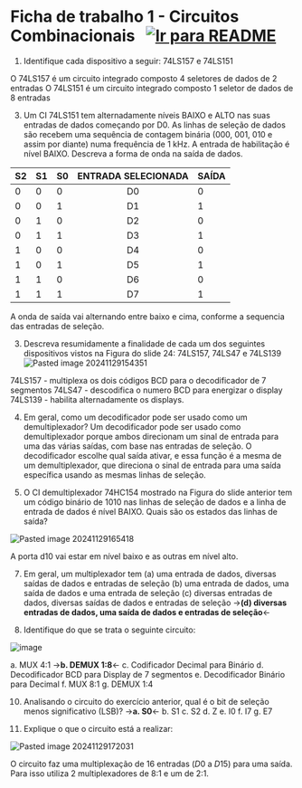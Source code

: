 # Ficha de trabalho 1 - Circuitos Combinacionais &nbsp; [![Ir para README](https://img.shields.io/badge/Indice-Verde?style=for-the-badge)](../../README.md#indice)

1. Identifique cada dispositivo a seguir: 74LS157 e 74LS151

O 74LS157 é um circuito integrado composto 4 seletores de dados de 2 entradas
O 74LS151 é um circuito integrado composto 1 seletor de dados de 8 entradas

3. Um CI 74LS151 tem alternadamente níveis BAIXO e ALTO nas suas entradas de dados começando por D0. As linhas de seleção de dados são recebem uma sequência de contagem binária (000, 001, 010 e assim por diante) numa frequência de 1 kHz. A entrada de habilitação é nível BAIXO. Descreva a forma de onda na saída de dados.


| S2  | S1  | S0  | ENTRADA SELECIONADA | SAÍDA |
| --- | --- | --- | :-----------------: | ----- |
| 0   | 0   | 0   |         D0          | 0     |
| 0   | 0   | 1   |         D1          | 1     |
| 0   | 1   | 0   |         D2          | 0     |
| 0   | 1   | 1   |         D3          | 1     |
| 1   | 0   | 0   |         D4          | 0     |
| 1   | 0   | 1   |         D5          | 1     |
| 1   | 1   | 0   |         D6          | 0     |
| 1   | 1   | 1   |         D7          | 1     |

A onda de saída vai alternando entre baixo e cima, conforme a sequencia das entradas de seleção.

3. Descreva resumidamente a finalidade de cada um dos seguintes dispositivos vistos na Figura do slide 24: 74LS157, 74LS47 e 74LS139
![Pasted image 20241129154351](https://github.com/user-attachments/assets/8dc6a2f3-65f1-4d73-a93e-02da8c661319)

74LS157 -  multiplexa os dois códigos BCD para o decodificador de 7 segmentos
74LS47 -  descodifica o numero BCD para energizar o display
74LS139 -  habilita alternadamente os displays.

4. Em geral, como um decodificador pode ser usado como um demultiplexador?
Um decodificador pode ser usado como demultiplexador porque ambos direcionam um sinal de entrada para uma das várias saídas, com base nas entradas de seleção. O decodificador escolhe qual saída ativar, e essa função é a mesma de um demultiplexador, que direciona o sinal de entrada para uma saída específica usando as mesmas linhas de seleção.

5. O CI demultiplexador 74HC154 mostrado na Figura do slide anterior tem um código binário de 1010 nas linhas de seleção de dados e a linha de entrada de dados é nível BAIXO. Quais são os estados das linhas de saída?

![Pasted image 20241129165418](https://github.com/user-attachments/assets/db892d63-6d4b-44d0-bede-b693bb1987fb)

A porta d10 vai estar em nível baixo e as outras em nível alto.

7. Em geral, um multiplexador tem 
(a) uma entrada de dados, diversas saídas de dados e entradas de seleção 
(b) uma entrada de dados, uma saída de dados e uma entrada de seleção 
(c) diversas entradas de dados, diversas saídas de dados e entradas de seleção 
->**(d) diversas entradas de dados, uma saída de dados e entradas de seleção**<-

8. Identifique do que se trata o seguinte circuito:

![image](https://github.com/user-attachments/assets/efbca069-dd37-4c04-af05-07a3d20e54c3)

a. MUX 4:1 
->**b. DEMUX 1:8**<-
c. Codificador Decimal para Binário 
d. Decodificador BCD para Display de 7 segmentos 
e. Decodificador Binário para Decimal
f. MUX 8:1 
g. DEMUX 1:4 

10. Analisando o circuito do exercício anterior, qual é o bit de seleção menos significativo (LSB)?
->**a. S0**<-
b. S1 
c. S2 
d. Z 
e. I0
f. I7 
g. E7 


11. Explique o que o circuito está a realizar:

![Pasted image 20241129172031](https://github.com/user-attachments/assets/2f0995cd-e328-44d7-84bc-1d862d84de81)

O circuito faz uma multiplexação de 16 entradas ($D0$ a $D15$) para uma saída. Para isso utiliza 2 multiplexadores de 8:1 e um de 2:1.
